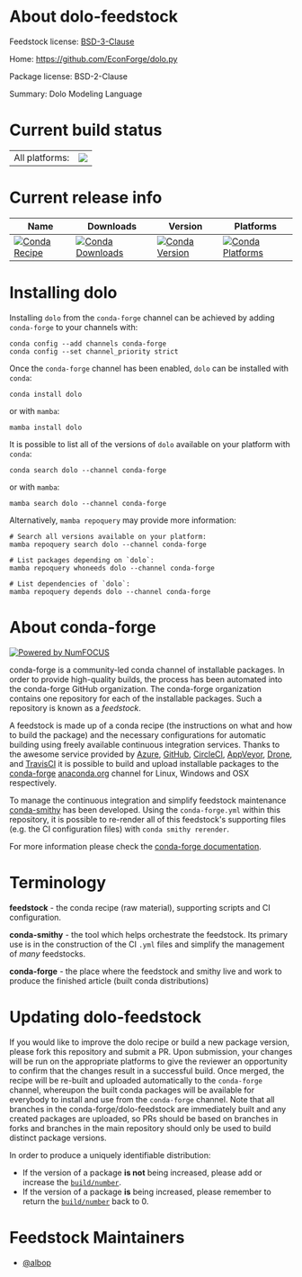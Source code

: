 About dolo-feedstock
====================

Feedstock license: [BSD-3-Clause](https://github.com/conda-forge/dolo-feedstock/blob/main/LICENSE.txt)

Home: https://github.com/EconForge/dolo.py

Package license: BSD-2-Clause

Summary: Dolo Modeling Language

Current build status
====================


<table><tr><td>All platforms:</td>
    <td>
      <a href="https://dev.azure.com/conda-forge/feedstock-builds/_build/latest?definitionId=9825&branchName=main">
        <img src="https://dev.azure.com/conda-forge/feedstock-builds/_apis/build/status/dolo-feedstock?branchName=main">
      </a>
    </td>
  </tr>
</table>

Current release info
====================

| Name | Downloads | Version | Platforms |
| --- | --- | --- | --- |
| [![Conda Recipe](https://img.shields.io/badge/recipe-dolo-green.svg)](https://anaconda.org/conda-forge/dolo) | [![Conda Downloads](https://img.shields.io/conda/dn/conda-forge/dolo.svg)](https://anaconda.org/conda-forge/dolo) | [![Conda Version](https://img.shields.io/conda/vn/conda-forge/dolo.svg)](https://anaconda.org/conda-forge/dolo) | [![Conda Platforms](https://img.shields.io/conda/pn/conda-forge/dolo.svg)](https://anaconda.org/conda-forge/dolo) |

Installing dolo
===============

Installing `dolo` from the `conda-forge` channel can be achieved by adding `conda-forge` to your channels with:

```
conda config --add channels conda-forge
conda config --set channel_priority strict
```

Once the `conda-forge` channel has been enabled, `dolo` can be installed with `conda`:

```
conda install dolo
```

or with `mamba`:

```
mamba install dolo
```

It is possible to list all of the versions of `dolo` available on your platform with `conda`:

```
conda search dolo --channel conda-forge
```

or with `mamba`:

```
mamba search dolo --channel conda-forge
```

Alternatively, `mamba repoquery` may provide more information:

```
# Search all versions available on your platform:
mamba repoquery search dolo --channel conda-forge

# List packages depending on `dolo`:
mamba repoquery whoneeds dolo --channel conda-forge

# List dependencies of `dolo`:
mamba repoquery depends dolo --channel conda-forge
```


About conda-forge
=================

[![Powered by
NumFOCUS](https://img.shields.io/badge/powered%20by-NumFOCUS-orange.svg?style=flat&colorA=E1523D&colorB=007D8A)](https://numfocus.org)

conda-forge is a community-led conda channel of installable packages.
In order to provide high-quality builds, the process has been automated into the
conda-forge GitHub organization. The conda-forge organization contains one repository
for each of the installable packages. Such a repository is known as a *feedstock*.

A feedstock is made up of a conda recipe (the instructions on what and how to build
the package) and the necessary configurations for automatic building using freely
available continuous integration services. Thanks to the awesome service provided by
[Azure](https://azure.microsoft.com/en-us/services/devops/), [GitHub](https://github.com/),
[CircleCI](https://circleci.com/), [AppVeyor](https://www.appveyor.com/),
[Drone](https://cloud.drone.io/welcome), and [TravisCI](https://travis-ci.com/)
it is possible to build and upload installable packages to the
[conda-forge](https://anaconda.org/conda-forge) [anaconda.org](https://anaconda.org/)
channel for Linux, Windows and OSX respectively.

To manage the continuous integration and simplify feedstock maintenance
[conda-smithy](https://github.com/conda-forge/conda-smithy) has been developed.
Using the ``conda-forge.yml`` within this repository, it is possible to re-render all of
this feedstock's supporting files (e.g. the CI configuration files) with ``conda smithy rerender``.

For more information please check the [conda-forge documentation](https://conda-forge.org/docs/).

Terminology
===========

**feedstock** - the conda recipe (raw material), supporting scripts and CI configuration.

**conda-smithy** - the tool which helps orchestrate the feedstock.
                   Its primary use is in the construction of the CI ``.yml`` files
                   and simplify the management of *many* feedstocks.

**conda-forge** - the place where the feedstock and smithy live and work to
                  produce the finished article (built conda distributions)


Updating dolo-feedstock
=======================

If you would like to improve the dolo recipe or build a new
package version, please fork this repository and submit a PR. Upon submission,
your changes will be run on the appropriate platforms to give the reviewer an
opportunity to confirm that the changes result in a successful build. Once
merged, the recipe will be re-built and uploaded automatically to the
`conda-forge` channel, whereupon the built conda packages will be available for
everybody to install and use from the `conda-forge` channel.
Note that all branches in the conda-forge/dolo-feedstock are
immediately built and any created packages are uploaded, so PRs should be based
on branches in forks and branches in the main repository should only be used to
build distinct package versions.

In order to produce a uniquely identifiable distribution:
 * If the version of a package **is not** being increased, please add or increase
   the [``build/number``](https://docs.conda.io/projects/conda-build/en/latest/resources/define-metadata.html#build-number-and-string).
 * If the version of a package **is** being increased, please remember to return
   the [``build/number``](https://docs.conda.io/projects/conda-build/en/latest/resources/define-metadata.html#build-number-and-string)
   back to 0.

Feedstock Maintainers
=====================

* [@albop](https://github.com/albop/)

